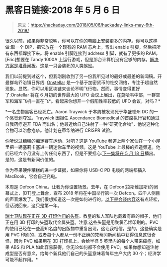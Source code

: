 # 黑客日链接:2018 年 5 月 6 日

> 原文：<https://hackaday.com/2018/05/06/hackaday-links-may-6th-2018/>

很久以前，如果你非常聪明，你可以在你的电脑上安装更多的内存。你可以这样做:取一个 DIP，把它放在一个现有的 RAM 芯片上，弯出 enable 引脚，然后把所有东西都焊接下来。将 enable 引脚连接到 address 引脚，就有了更多的 RAM。[Eric]想要在 Tandy 1000A 上运行游戏，但是那台计算机没有足够的内存。[解决方案是堆叠闸板](https://hackaday.io/project/2228-getting-nibbles-to-run-on-a-tandy-1000a)。这是一只会装死的人类蜈蚣。

我们以前提到过这个，但我刚刚收到了另一份我所见过的最好或最差的新闻稿。开曼群岛乔治镇日界线: [Onstellar](https://onstellar.com/) 是一个基于加密货币的社交网络，专注于超自然现象。显然，你可以用区块链来谈论不明飞行物。然而，事情变得更好了:Onstellar 将在 6 月初的世界最大的 UFO 会议上展出，在莫哈韦中部，一群空军和海军飞机一直在飞*。看起来你想开一个假阳性率较低的 UFO 会议，对吗？*

 *一名生物黑客已经死亡。Aaron Traywick 于本周被发现死于华盛顿州 DC 的一个感觉剥夺室。Traywick 因担任 Ascendance Biomedical 的首席执行官和通过自我药疗避开 FDA 而出名；他最近给自己注射了一种“研究化合物”，他说这种化合物可以治愈疱疹。他计划在蒂华纳进行 CRISPR 试验。

你听说过糟糕的痴迷赛车运动，对吧？这是 YouTube 频道上两个家伙在一个小屋里把一辆塞莉卡塞进一辆迷你车里的视频。这是 YouTube 上最棒的捏造频道。他们已经六个月没有上传任何东西了，但是不要担心:[下一集将在 5 月 18 日](https://twitter.com/badobsessionmsp/status/991599615505035265)播出。是的，这是有新闻价值的。

作为苹果硬件糟糕的进一步证据，如果你将 USB-C PD 电缆的两端都插入 MacBook，它会自己充电。

本周是 Defcon China。让我为你设置场景。去年，在 Defcon(拉斯维加斯)的闭幕式上，[DT]登上舞台，宣布 2018 年将在中国举行第一次 Defcon。四千人侧目的声音爆发了。我们很想知道这一次是如何进行的。[以下是会谈内容](https://www.defcon.org/html/defcon-china/dc-cn-speakers.html)这有点轻松，但话说回来，这只是第一年。

[瑞士卫队现在正在 3D 打印他们的头盔](https://www.telegraph.co.uk/news/2018/05/05/swiss-guard-popes-private-army-unveil-new-3d-printed-plastic/)。教皇的私人军队也戴着有趣的帽子，他们正在用 3D 打印的头盔取代金属头盔。注意:这些头盔是用聚氯乙烯印刷的。PVC 的使用已经在一些高知名度的出版物中重复出现，这让我相信，是的，这些确实是用 PVC 印刷的，或者每个人都从一份不正确的梵蒂冈新闻稿中获得信息这很奇怪，因为 PVC 如果用在 3D 打印机上，会给半径 5 英里内的每个人带来癌症，如果 ABS 和 PLA 如此容易获得，你无论如何都不会使用 PVC。如果你想知道注射成型是否有意义，给每个新兵他们自己的头盔意味着每年生产大约 30 个；经济学可能不起作用。*